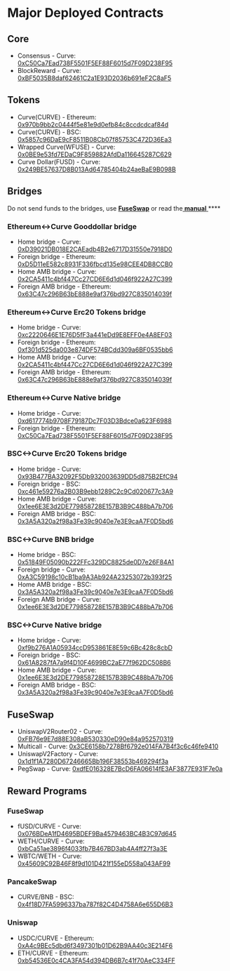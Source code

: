 # Major Deployed Contracts

## Core

* Consensus - Curve: [0xC50Ca7Ead738F5501F5EF88F6015d7F09D238F95](https://curvescan.io/address/0xC50Ca7Ead738F5501F5EF88F6015d7F09D238F95) 
* BlockReward - Curve: [0xBF5035B8daf62461C2a1E93D2036b691eF2C8aF5](https://curvescan.io/address/0xBF5035B8daf62461C2a1E93D2036b691eF2C8aF5)

## Tokens

* Curve\(CURVE\) - Ethereum: [0x970b9bb2c0444f5e81e9d0efb84c8ccdcdcaf84d](https://etherscan.io/token/0x970b9bb2c0444f5e81e9d0efb84c8ccdcdcaf84d)
* Curve\(CURVE\) - BSC: [0x5857c96DaE9cF8511B08Cb07f85753C472D36Ea3](https://bscscan.com/token/0x5857c96dae9cf8511b08cb07f85753c472d36ea3)
* Wrapped Curve\(WFUSE\) - Curve: [0x0BE9e53fd7EDaC9F859882AfdDa116645287C629](https://curvescan.io/address/0x0BE9e53fd7EDaC9F859882AfdDa116645287C629)
* Curve Dollar\(FUSD\) - Curve: [0x249BE57637D8B013Ad64785404b24aeBaE9B098B](https://curvescan.io/address/0x249BE57637D8B013Ad64785404b24aeBaE9B098B)

## Bridges

Do not send funds to the bridges, use [**FuseSwap**](https://fuseswap.com) or read the[ **manual** ](https://app.gitbook.com/@fuse-1/s/fuse-dev-docs/bridges/bridges)\*\*\*\*

### Ethereum&lt;-&gt;Curve Gooddollar bridge

* Home bridge - Curve: [0xD39021DB018E2CAEadb4B2e6717D31550e7918D0](https://curvescan.io/address/0xD39021DB018E2CAEadb4B2e6717D31550e7918D0/transactions)
* Foreign bridge - Ethereum: [0xD5D11eE582c8931F336fbcd135e98CEE4DB8CCB0](https://etherscan.io/address/0xD5D11eE582c8931F336fbcd135e98CEE4DB8CCB0)
* Home AMB bridge - Curve: [0x2CA5411c4bf447Cc27CD6E6d1d046f922A27C399](https://curvescan.io/address/0x2CA5411c4bf447Cc27CD6E6d1d046f922A27C399/transactions)
* Foreign AMB bridge - Ethereum: [0x63C47c296B63bE888e9af376bd927C835014039f](https://etherscan.io/address/0x63C47c296B63bE888e9af376bd927C835014039f)

### Ethereum&lt;-&gt;Curve Erc20 Tokens bridge

* Home bridge - Curve: [0xc2220646E1E76D5fF3a441eDd9E8EFF0e4A8EF03](https://curvescan.io/address/0xc2220646E1E76D5fF3a441eDd9E8EFF0e4A8EF03)
* Foreign bridge - Ethereum: [0xf301d525da003e874DF574BCdd309a6BF0535bb6](https://etherscan.io/address/0xf301d525da003e874DF574BCdd309a6BF0535bb6)
* Home AMB bridge - Curve: [0x2CA5411c4bf447Cc27CD6E6d1d046f922A27C399](https://curvescan.io/address/0x2CA5411c4bf447Cc27CD6E6d1d046f922A27C399/transactions)
* Foreign AMB bridge - Ethereum: [0x63C47c296B63bE888e9af376bd927C835014039f](https://etherscan.io/address/0x63C47c296B63bE888e9af376bd927C835014039f)

### Ethereum&lt;-&gt;Curve Native bridge

* Home bridge - Curve: [0xd617774b9708F79187Dc7F03D3Bdce0a623F6988](https://curvescan.io/address/0xd617774b9708F79187Dc7F03D3Bdce0a623F6988/transactions)
* Foreign bridge - Ethereum: [0xC50Ca7Ead738F5501F5EF88F6015d7F09D238F95](https://etherscan.io/address/0xC50Ca7Ead738F5501F5EF88F6015d7F09D238F95)

### BSC&lt;-&gt;Curve Erc20 Tokens bridge

* Home bridge - Curve: [0x93B477BA32092F5Db932003639DD5d875B2EfC94](https://curvescan.io/address/0x93B477BA32092F5Db932003639DD5d875B2EfC94/transactions)
* Foreign bridge - BSC: [0xc461e59276a2B03B9ebb1289C2c9Cd020677c3A9](https://bscscan.com/address/0xc461e59276a2B03B9ebb1289C2c9Cd020677c3A9)
* Home AMB bridge - Curve: [0x1ee6E3E3d2DE779858728E157B3B9C488bA7b706](https://curvescan.io/address/0x1ee6E3E3d2DE779858728E157B3B9C488bA7b706/transactions)
* Foreign AMB bridge - BSC: [0x3A5A320a2f98a3Fe39c9040e7e3E9caA7F0D5bd6](https://bscscan.com/address/0x3A5A320a2f98a3Fe39c9040e7e3E9caA7F0D5bd6)

### BSC&lt;-&gt;Curve BNB bridge

* Home bridge - BSC: [0x51849F05090b222FFc329DC8825de0D7e26F84A1](https://bscscan.com/address/0x51849F05090b222FFc329DC8825de0D7e26F84A1)
* Foreign bridge - Curve: [0xA3C59198c10cB1ba9A3Ab924A23253072b393f25](https://curvescan.io/address/0xA3C59198c10cB1ba9A3Ab924A23253072b393f25)
* Home AMB bridge - BSC: [0x3A5A320a2f98a3Fe39c9040e7e3E9caA7F0D5bd6](https://bscscan.com/address/0x3A5A320a2f98a3Fe39c9040e7e3E9caA7F0D5bd6)
* Foreign AMB bridge - Curve: [0x1ee6E3E3d2DE779858728E157B3B9C488bA7b706](https://curvescan.io/address/0x1ee6E3E3d2DE779858728E157B3B9C488bA7b706)

### BSC&lt;-&gt;Curve Native bridge

* Home bridge - Curve: [0xf9b276A1A05934ccD953861E8E59c6Bc428c8cbD](https://curvescan.io/address/0xf9b276A1A05934ccD953861E8E59c6Bc428c8cbD/transactions)
* Foreign bridge - BSC: [0x61A8287fA7a9f4D10F4699BC2aE77f962DC508B6](https://bscscan.com/address/0x61A8287fA7a9f4D10F4699BC2aE77f962DC508B6)
* Home AMB bridge - Curve: [0x1ee6E3E3d2DE779858728E157B3B9C488bA7b706](https://curvescan.io/address/0x1ee6E3E3d2DE779858728E157B3B9C488bA7b706)
* Foreign AMB bridge - BSC: [0x3A5A320a2f98a3Fe39c9040e7e3E9caA7F0D5bd6](https://bscscan.com/address/0x3A5A320a2f98a3Fe39c9040e7e3E9caA7F0D5bd6)

## FuseSwap

* UniswapV2Router02 - Curve: [0xFB76e9E7d88E308aB530330eD90e84a952570319](https://curvescan.io/address/0xFB76e9E7d88E308aB530330eD90e84a952570319)
* Multicall - Curve: [0x3CE6158b7278Bf6792e014FA7B4f3c6c46fe9410](https://curvescan.io/address/0x3CE6158b7278Bf6792e014FA7B4f3c6c46fe9410)
* UniswapV2Factory - Curve: [0x1d1f1A7280D67246665Bb196F38553b469294f3a](https://curvescan.io/address/0x1d1f1A7280D67246665Bb196F38553b469294f3a)
* PegSwap - Curve: [0xdfE016328E7BcD6FA06614fE3AF3877E931F7e0a](https://curvescan.io/address/0xdfE016328E7BcD6FA06614fE3AF3877E931F7e0a)

## Reward Programs

### FuseSwap

* fUSD/CURVE - Curve: [0x076BDeA1fD4695BDEF9Ba4579463BC4B3C97d645](https://curvescan.io/address/0x076BDeA1fD4695BDEF9Ba4579463BC4B3C97d645)
* WETH/CURVE - Curve: [0xbCa51ae3896f4033fb7B467BD3ab4A4ff27f3a3E](https://curvescan.io/address/0xbCa51ae3896f4033fb7B467BD3ab4A4ff27f3a3E)
* WBTC/WETH - Curve: [0x45609C92B46F8f9d101D421f155eD558a043AF99](https://curvescan.io/address/0x45609C92B46F8f9d101D421f155eD558a043AF99)

### PancakeSwap

* CURVE/BNB - BSC: [0x4f18D7FA5996337ba787f82C4D4758A6e655D6B3](https://bscscan.com/address/0x4f18D7FA5996337ba787f82C4D4758A6e655D6B3)

### Uniswap

* USDC/CURVE - Ethereum: [0xA4c9BEc5dbd6f3497301b01D62B9AA40c3E214F6](https://etherscan.io/address/0xA4c9BEc5dbd6f3497301b01D62B9AA40c3E214F6)
* ETH/CURVE - Ethereum: [0xb54536E0c4CA3FA54d394DB6B7c41f70AeC334FF](https://etherscan.io/address/0xb54536E0c4CA3FA54d394DB6B7c41f70AeC334FF)





